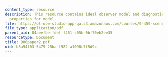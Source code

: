 ```yaml
---
content_type: resource
description: This resource contains ideal observer model and diagnosticity of global
  properties for model.
file: https://ol-ocw-studio-app-qa.s3.amazonaws.com/courses/9-459-scene-understanding-symposium-spring-2006/b8a94f03547925baf982a1098c7f5d9c_900paper2.pdf
file_type: application/pdf
parent_uid: 84aeefbe-fdef-f451-c05b-0bf70eb2ee35
resourcetype: Document
title: 900paper2.pdf
uid: b8a94f03-5479-25ba-f982-a1098c7f5d9c
---
```

